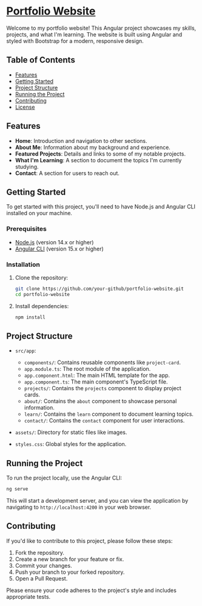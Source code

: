 # [Portfolio Website](https://dshr-65e14.web.app/learn)

Welcome to my portfolio website! This Angular project showcases my skills, projects, and what I'm learning. The website is built using Angular and styled with Bootstrap for a modern, responsive design.

## Table of Contents

- [Features](#features)
- [Getting Started](#getting-started)
- [Project Structure](#project-structure)
- [Running the Project](#running-the-project)
- [Contributing](#contributing)
- [License](#license)

## Features

- **Home**: Introduction and navigation to other sections.
- **About Me**: Information about my background and experience.
- **Featured Projects**: Details and links to some of my notable projects.
- **What I'm Learning**: A section to document the topics I'm currently studying.
- **Contact**: A section for users to reach out.

## Getting Started

To get started with this project, you'll need to have Node.js and Angular CLI installed on your machine.

### Prerequisites

- [Node.js](https://nodejs.org/) (version 14.x or higher)
- [Angular CLI](https://cli.angular.io/) (version 15.x or higher)

### Installation

1. Clone the repository:

   ```bash
   git clone https://github.com/your-github/portfolio-website.git
   cd portfolio-website
   ```

2. Install dependencies:

   ```bash
   npm install
   ```

## Project Structure

- `src/app`:

  - `components/`: Contains reusable components like `project-card`.
  - `app.module.ts`: The root module of the application.
  - `app.component.html`: The main HTML template for the app.
  - `app.component.ts`: The main component's TypeScript file.
  - `projects/`: Contains the `projects` component to display project cards.
  - `about/`: Contains the `about` component to showcase personal information.
  - `learn/`: Contains the `learn` component to document learning topics.
  - `contact/`: Contains the `contact` component for user interactions.

- `assets/`: Directory for static files like images.

- `styles.css`: Global styles for the application.

## Running the Project

To run the project locally, use the Angular CLI:

```bash
ng serve
```

This will start a development server, and you can view the application by navigating to `http://localhost:4200` in your web browser.

## Contributing

If you'd like to contribute to this project, please follow these steps:

1. Fork the repository.
2. Create a new branch for your feature or fix.
3. Commit your changes.
4. Push your branch to your forked repository.
5. Open a Pull Request.

Please ensure your code adheres to the project's style and includes appropriate tests.
